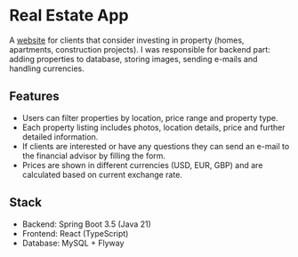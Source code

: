 # Real Estate App
A [website](https://osfinanzen.com/en) for clients that consider investing in property (homes, apartments, construction projects). I was responsible for backend part: adding properties to database, storing images, sending e-mails and handling currencies.

## Features
- Users can filter properties by location, price range and property type.
- Each property listing includes photos, location details, price and further detailed information.
- If clients are interested or have any questions they can send an e-mail to the financial advisor by filling the form.
- Prices are shown in different currencies (USD, EUR, GBP) and are calculated based on current exchange rate.

## Stack
- Backend: Spring Boot 3.5 (Java 21)
- Frontend: React (TypeScript)
- Database: MySQL + Flyway
